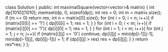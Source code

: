 class Solution {
public:
    int maximalSquare(vector<vector<char>>& matrix) {
        int dp[1010][1010];
        memset(dp, 0, sizeof(dp));
        int res = 0;
        int m = matrix.size();
        if (m == 0) return res;
        int n = matrix[0].size();
        for (int i = 0; i < n; i++){
            if (matrix[0][i] == '1') {
                dp[0][i] = 1;
                res = 1;
            }
        }
        for (int i = 0; i < m; i++){
            if (matrix[i][0] == '1'){
                dp[i][0] = 1;
                res = 1;
            }
        }
        for (int i = 1; i < m; i++){
            for (int j = 1; j < n; j++){
                if (matrix[i][j] == '0') continue;
                dp[i][j] = min(dp[i-1][j-1], min(dp[i-1][j], dp[i][j-1])) + 1;
                if (dp[i][j] > res)
                    res = dp[i][j];
            }
        }
        return res*res;
    }
};
